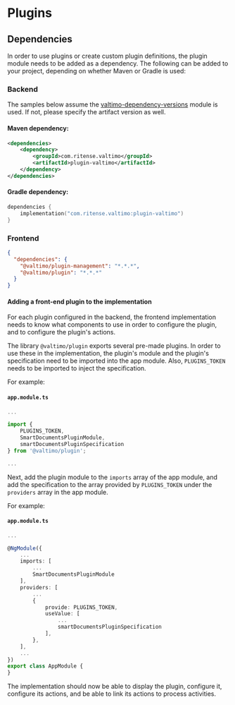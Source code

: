 # Plugins

## Dependencies

In order to use plugins or create custom plugin definitions, the plugin module needs to be added as a dependency. The
following can be added to your project, depending on whether Maven or Gradle is used:

### Backend
The samples below assume the [valtimo-dependency-versions](valtimo-dependency-versions.md) module is used.
If not, please specify the artifact version as well.

#### Maven dependency:
```xml
<dependencies>
    <dependency>
        <groupId>com.ritense.valtimo</groupId>
        <artifactId>plugin-valtimo</artifactId>
    </dependency>
</dependencies>
```

#### Gradle dependency:
```kotlin
dependencies {
    implementation("com.ritense.valtimo:plugin-valtimo")
}
```


### Frontend

```json
{
  "dependencies": {
    "@valtimo/plugin-management": "*.*.*",
    "@valtimo/plugin": "*.*.*"
  }
}
```

####  Adding a front-end plugin to the implementation

For each plugin configured in the backend, the frontend implementation needs to know what components to use in
order to configure the plugin, and to configure the plugin's actions.

The library `@valtimo/plugin` exports several pre-made plugins. In order to use these in the implementation, the 
plugin's module and the plugin's specification need to be imported into the app module. Also, `PLUGINS_TOKEN` needs to
be imported to inject the specification.

For example:

#### **`app.module.ts`**
```typescript
...

import {
    PLUGINS_TOKEN,
    SmartDocumentsPluginModule,
    smartDocumentsPluginSpecification
} from '@valtimo/plugin';

...
```

Next, add the plugin module to the `imports` array of the app module, and add the specification to the array provided
by `PLUGINS_TOKEN` under the `providers` array in the app module.

For example:

#### **`app.module.ts`**
```typescript
...

@NgModule({
    ...
    imports: [
        ...
        SmartDocumentsPluginModule
    ],
    providers: [
        ...
        {
            provide: PLUGINS_TOKEN,
            useValue: [
                ...
                smartDocumentsPluginSpecification
            ],
        },
    ],
    ...
})
export class AppModule {
}
```
The implementation should now be able to display the plugin, configure it, configure its actions, and be able to link
its actions to process activities.


